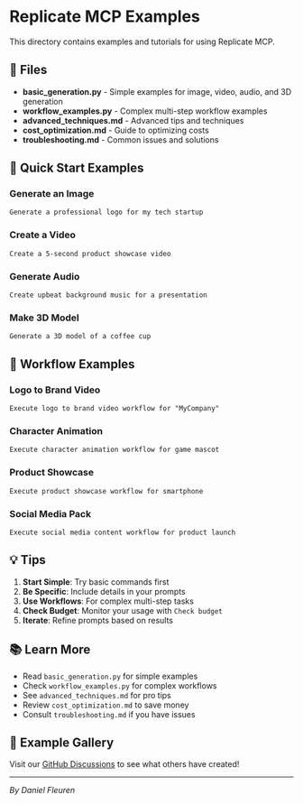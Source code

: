 # Replicate MCP Examples

This directory contains examples and tutorials for using Replicate MCP.

## 📁 Files

- **basic_generation.py** - Simple examples for image, video, audio, and 3D generation
- **workflow_examples.py** - Complex multi-step workflow examples
- **advanced_techniques.md** - Advanced tips and techniques
- **cost_optimization.md** - Guide to optimizing costs
- **troubleshooting.md** - Common issues and solutions

## 🚀 Quick Start Examples

### Generate an Image
```
Generate a professional logo for my tech startup
```

### Create a Video
```
Create a 5-second product showcase video
```

### Generate Audio
```
Create upbeat background music for a presentation
```

### Make 3D Model
```
Generate a 3D model of a coffee cup
```

## 🔄 Workflow Examples

### Logo to Brand Video
```
Execute logo to brand video workflow for "MyCompany"
```

### Character Animation
```
Execute character animation workflow for game mascot
```

### Product Showcase
```
Execute product showcase workflow for smartphone
```

### Social Media Pack
```
Execute social media content workflow for product launch
```

## 💡 Tips

1. **Start Simple**: Try basic commands first
2. **Be Specific**: Include details in your prompts
3. **Use Workflows**: For complex multi-step tasks
4. **Check Budget**: Monitor your usage with `Check budget`
5. **Iterate**: Refine prompts based on results

## 📚 Learn More

- Read `basic_generation.py` for simple examples
- Check `workflow_examples.py` for complex workflows
- See `advanced_techniques.md` for pro tips
- Review `cost_optimization.md` to save money
- Consult `troubleshooting.md` if you have issues

## 🎨 Example Gallery

Visit our [GitHub Discussions](https://github.com/Nuptul/replicate-mcp/discussions) to see what others have created!

---

*By Daniel Fleuren*
